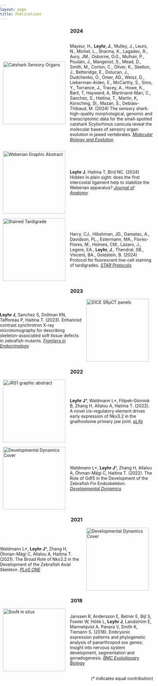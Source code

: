 ```yaml
---
layout: page
title: Publications
---
```


<style>
/* Your CSS styles here */
body {
  margin: 0;
  padding: 0;
}

.image-list {
  list-style: none;
  margin: 0;
  padding: 0;
}

.image-list li {
  display: flex;
  align-items: center;
  margin-bottom: 15px; /* Adjust as needed */
}

.image-list img {
  width: 205px; /* Adjust the image width as desired */
  margin-right: 15px; /* Space between image and text */
  margin-left: 10px; /* Space between image and text left */
}

.image-list .text {
  flex: 1;
}
</style>



<ul class="image-list">
<h3 style="text-align: center;">2024</h3>
  <li>
    <img src="../assets/img/Catsharksensory.png" alt="Catshark Sensory Organs" />
    <div class="text">
      <p>
        Mayeur, H., <strong>Leyhr, J</strong>., Mulley, J., Leurs, N., Michel, L., Sharma, K., Lagadec, R., Aury, JM., Osborne, O.G., Mulhair, P., Poulain, J., Mangenot, S., Mead, D., Smith, M., Corton, C., Oliver, K., Skelton, J., Betteridge, E., Dolucan, J., Dudchenko, O., Omer, AD., Weisz, D., Lieberman-Aiden, E., McCarthy, S., Sims, Y., Torrance, J., Tracey, A., Howe, K., Baril, T, Hayward, A, Martinand-Mari, C., Sanchez, S., Haitina, T., Martin, K, Korsching, SI., Mazan, S., Debiais-Thibaud, M. (2024) The sensory shark: high-quality morphological, genomic and transcriptomic data for the small-spotted catshark Scyliorhinus canicula reveal the molecular bases of sensory organ evolution in jawed vertebrates. <a href="https://academic.oup.com/mbe/advance-article/doi/10.1093/molbev/msae246/7917656"><i>Molecular Biology and Evolution</i></a> 
      </p>
    </div>
  </li>
  <li>
    <img src="../assets/img/Weberian GA.png" alt="Weberian Graphic Abstract" />
    <div class="text">
      <p>
        <strong>Leyhr J</strong>, Haitina T, Bird NC. (2024) Hidden in plain sight: does the first intercostal ligament help to stabilize the Weberian apparatus? <a href="https://onlinelibrary.wiley.com/doi/10.1111/joa.14168"><i>Journal of Anatomy</i></a> 
      </p>
    </div>
  </li>
    <li>
    <img src="../assets/img/tardigrade.jpg" alt="Stained Tardigrade" />
    <div class="text">
      <p>
        Harry, CJ., Hibshman, JD., Damatac, A., Davidson, PL., Estermann, MA., Flores-Flores, M., Holmes, CM., Lázaro, J., Legere, EA., <strong>Leyhr, J</strong>., Thendral, SB., Vincent, BA., Goldstein, B. (2024) Protocol for fluorescent live-cell staining of tardigrades. <a href="https://star-protocols.cell.com/protocols/3655"><i>STAR Protocols</i></a>  
      </p>
    </div>
  </li>
  
  
<h3 style="text-align: center;">2023</h3>
    <li>
    <div class="text">
      <p>
        <strong>Leyhr J</strong>, Sanchez S, Dollman KN, Tafforeau P, Haitina T. (2023). Enhanced contrast synchrotron X-ray microtomography for describing skeleton-associated soft tissue defects in zebrafish mutants. <a href="https://www.frontiersin.org/articles/10.3389/fendo.2023.1108916/full"><i>Frontiers in Endocrinology</i></a> 
      </p>
    </div>
    <img src="../assets/img/DICEpanels.jpg" alt="DICE SRµCT panels" />
  </li>
  
  
<h3 style="text-align: center;">2022</h3>
    <li>
    <img src="../assets/img/Leyhr2022.jpg" alt="JRS1 graphic abstract" />
    <div class="text">
      <p>
        <strong>Leyhr J</strong>*, Waldmann L*, Filipek-Górniok B, Zhang H, Allalou A, Haitina T. (2022). A novel cis-regulatory element drives early expression of Nkx3.2 in the gnathostome primary jaw joint. <a href="https://elifesciences.org/articles/75749"><i>eLife</i></a> 
      </p>
    </div>
  </li>
  <li>
    <img src="../assets/img/DD_Cover.jpg" alt="Developmental Dynamics Cover" />
    <div class="text">
      <p>
        Waldmann L*, <strong>Leyhr J</strong>*, Zhang H, Allalou A, Öhman-Mägi C, Haitina T. (2022). The Role of Gdf5 in the Development of the Zebrafish Fin Endoskeleton. <a href="https://anatomypubs.onlinelibrary.wiley.com/doi/full/10.1002/dvdy.399"><i>Developmental Dynamics</i></a> 
      </p>
    </div>
  </li>
  
  
<h3 style="text-align: center;">2021</h3>
    <li>
    <div class="text">
      <p>
        Waldmann L*, <strong>Leyhr J</strong>*, Zhang H, Öhman-Mägi C, Allalou A, Haitina T. (2021). The Broad Role of Nkx3.2 in the Development of the Zebrafish Axial Skeleton. <a href="https://journals.plos.org/plosone/article?id=10.1371/journal.pone.0255953"><i>PLoS ONE</i></a> 
      </p>
    </div>
    <img src="../assets/img/Waldmann2021.png" alt="Developmental Dynamics Cover" />
  </li>
  
  
<h3 style="text-align: center;">2018</h3>
    <li>
    <img src="../assets/img/Janssen2018.jpg" alt="SoxN in situs" />
    <div class="text">
      <p>
        Janssen R, Andersson E, Betnér E, Bijl S, Fowler W, Höök L, <strong>Leyhr J</strong>, Landström E, Mannelqvist A, Panara V, Smith K, Tiemann S. (2018). Embryonic expression patterns and phylogenetic analysis of panarthropod sox genes: Insight into nervous system development, segmentation and gonadogenesis. <a href="https://bmcecolevol.biomedcentral.com/articles/10.1186/s12862-018-1196-z"><i>BMC Evolutionary Biology</i></a> 
      </p>
    </div>
  </li>

</ul>

<p style="text-align: right;">(* indicates equal contribution)</p>

